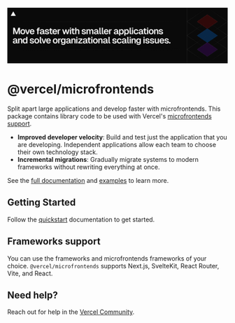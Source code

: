 ![hero banner](./assets/mfe-package-banner-dark.png)

# @vercel/microfrontends

Split apart large applications and develop faster with microfrontends. This package contains library code to be used with Vercel's [microfrontends support](https://vercel.com/docs/microfrontends).

- **Improved developer velocity**: Build and test just the application that you are developing. Independent applications allow each team to choose their own technology stack.
- **Incremental migrations**: Gradually migrate systems to modern frameworks without rewriting everything at once.

See the [full documentation](https://vercel.com/docs/microfrontends) and [examples](https://vercel.com/templates/microfrontends) to learn more.

## Getting Started

Follow the [quickstart](https://vercel.com/docs/microfrontends/quickstart) documentation to get started.

## Frameworks support

You can use the frameworks and microfrontends frameworks of your choice. `@vercel/microfrontends` supports Next.js, SvelteKit, React Router, Vite, and React.

## Need help?

Reach out for help in the [Vercel Community](https://community.vercel.com).
